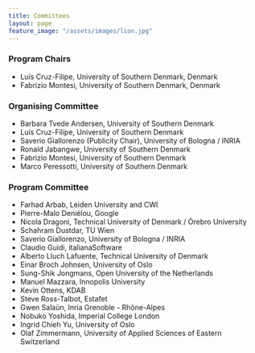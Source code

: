 ```yaml
---
title: Committees
layout: page
feature_image: "/assets/images/lion.jpg"
---
```


<div class="container"></div>

### Program Chairs

- Luís Cruz-Filipe, University of Southern Denmark, Denmark
- Fabrizio Montesi, University of Southern Denmark, Denmark

### Organising Committee

- Barbara Tvede Andersen, University of Southern Denmark
- Luís Cruz-Filipe, University of Southern Denmark
- Saverio Giallorenzo (Publicity Chair), University of Bologna / INRIA
- Ronald Jabangwe, University of Southern Denmark
- Fabrizio Montesi, University of Southern Denmark
- Marco Peressotti, University of Southern Denmark

### Program Committee

- Farhad Arbab, Leiden University and CWI
- Pierre-Malo Deniélou, Google
- Nicola Dragoni, Technical University of Denmark / Örebro University
- Schahram Dustdar, TU Wien
- Saverio Giallorenzo, University of Bologna / INRIA
- Claudio Guidi, italianaSoftware
- Alberto Lluch Lafuente, Technical University of Denmark
- Einar Broch Johnsen, University of Oslo
- Sung-Shik Jongmans, Open University of the Netherlands
- Manuel Mazzara, Innopolis University
- Kevin Ottens, KDAB
- Steve Ross-Talbot, Estafet
- Gwen Salaün, Inria Grenoble - Rhône-Alpes
- Nobuko Yoshida, Imperial College London
- Ingrid Chieh Yu, University of Oslo
- Olaf Zimmermann, University of Applied Sciences of Eastern Switzerland
